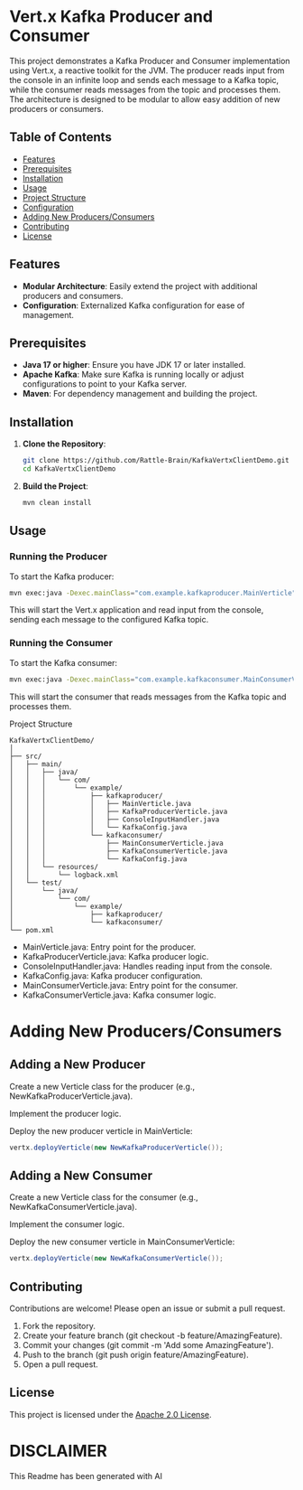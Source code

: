 # Vert.x Kafka Producer and Consumer

This project demonstrates a Kafka Producer and Consumer implementation using Vert.x, a reactive toolkit for the JVM. The producer reads input from the console in an infinite loop and sends each message to a Kafka topic, while the consumer reads messages from the topic and processes them. The architecture is designed to be modular to allow easy addition of new producers or consumers.

## Table of Contents

- [Features](#features)
- [Prerequisites](#prerequisites)
- [Installation](#installation)
- [Usage](#usage)
- [Project Structure](#project-structure)
- [Configuration](#configuration)
- [Adding New Producers/Consumers](#adding-new-producersconsumers)
- [Contributing](#contributing)
- [License](#license)

## Features

- **Modular Architecture**: Easily extend the project with additional producers and consumers.
- **Configuration**: Externalized Kafka configuration for ease of management.

## Prerequisites

- **Java 17 or higher**: Ensure you have JDK 17 or later installed.
- **Apache Kafka**: Make sure Kafka is running locally or adjust configurations to point to your Kafka server.
- **Maven**: For dependency management and building the project.

## Installation

1. **Clone the Repository**:

    ```bash
    git clone https://github.com/Rattle-Brain/KafkaVertxClientDemo.git
    cd KafkaVertxClientDemo
    ```

2. **Build the Project**:

    ```bash
    mvn clean install
    ```

## Usage

### Running the Producer

To start the Kafka producer:

```bash
mvn exec:java -Dexec.mainClass="com.example.kafkaproducer.MainVerticle"
```

This will start the Vert.x application and read input from the console, sending each message to the configured Kafka topic.

### Running the Consumer

To start the Kafka consumer:

```bash
mvn exec:java -Dexec.mainClass="com.example.kafkaconsumer.MainConsumerVerticle"
```

This will start the consumer that reads messages from the Kafka topic and processes them.

Project Structure

```plaintext
KafkaVertxClientDemo/
│
├── src/
│   ├── main/
│   │   ├── java/
│   │   │   └── com/
│   │   │       └── example/
│   │   │           ├── kafkaproducer/
│   │   │           │   ├── MainVerticle.java
│   │   │           │   ├── KafkaProducerVerticle.java
│   │   │           │   ├── ConsoleInputHandler.java
│   │   │           │   └── KafkaConfig.java
│   │   │           └── kafkaconsumer/
│   │   │               ├── MainConsumerVerticle.java
│   │   │               ├── KafkaConsumerVerticle.java
│   │   │               └── KafkaConfig.java
│   │   └── resources/
│   │       └── logback.xml
│   └── test/
│       └── java/
│           └── com/
│               └── example/
│                   ├── kafkaproducer/
│                   └── kafkaconsumer/
└── pom.xml
```

- MainVerticle.java: Entry point for the producer.
- KafkaProducerVerticle.java: Kafka producer logic.
- ConsoleInputHandler.java: Handles reading input from the console.
- KafkaConfig.java: Kafka producer configuration.
- MainConsumerVerticle.java: Entry point for the consumer.
- KafkaConsumerVerticle.java: Kafka consumer logic.

# Adding New Producers/Consumers
## Adding a New Producer

Create a new Verticle class for the producer (e.g., NewKafkaProducerVerticle.java).

Implement the producer logic.

Deploy the new producer verticle in MainVerticle:

```java
vertx.deployVerticle(new NewKafkaProducerVerticle());
```

## Adding a New Consumer

Create a new Verticle class for the consumer (e.g., NewKafkaConsumerVerticle.java).

Implement the consumer logic.

Deploy the new consumer verticle in MainConsumerVerticle:

```java
vertx.deployVerticle(new NewKafkaConsumerVerticle());
```

## Contributing

Contributions are welcome! Please open an issue or submit a pull request.

1. Fork the repository.
2. Create your feature branch (git checkout -b feature/AmazingFeature).
3. Commit your changes (git commit -m 'Add some AmazingFeature').
4. Push to the branch (git push origin feature/AmazingFeature).
5. Open a pull request.

## License

This project is licensed under the [Apache 2.0 License](LICENSE).

# DISCLAIMER

This Readme has been generated with AI
